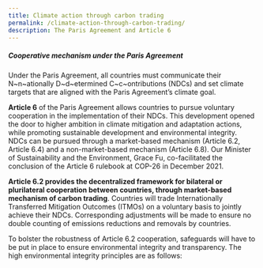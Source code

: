 ```yaml
---
title: Climate action through carbon trading
permalink: /climate-action-through-carbon-trading/
description: The Paris Agreement and Article 6
---
```

##### Cooperative mechanism under the Paris Agreement

Under the Paris Agreement, all countries must communicate their N~n~ationally D~d~etermined C~c~ontributions (NDCs) and set climate targets that are aligned with the Paris Agreement’s climate goal.

**Article 6** of the Paris Agreement allows countries to pursue voluntary cooperation in the implementation of their NDCs. This development opened the door to higher ambition in climate mitigation and adaptation actions, while promoting sustainable development and environmental integrity. NDCs can be pursued through a market-based mechanism (Article 6.2, Article 6.4) and a non-market-based mechanism (Article 6.8). Our Minister of Sustainability and the Environment, Grace Fu, co-facilitated the conclusion of the Article 6 rulebook at COP-26 in December 2021.

**Article 6.2 provides the decentralized framework for bilateral or plurilateral cooperation between countries, through market-based mechanism of carbon trading**. Countries will trade Internationally Transferred Mitigation Outcomes (ITMOs) on a voluntary basis to jointly achieve their NDCs. Corresponding adjustments will be made to ensure no double counting of emissions reductions and removals by countries.

To bolster the robustness of Article 6.2 cooperation, safeguards will have to be put in place to ensure environmental integrity and transparency. The high environmental integrity principles are as follows: